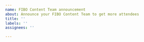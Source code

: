 ```yaml
---
name: FIBO Content Team announcement
about: Announce your FIBO Content Team to get more attendees
title: ''
labels: ''
assignees: ''

---
```



